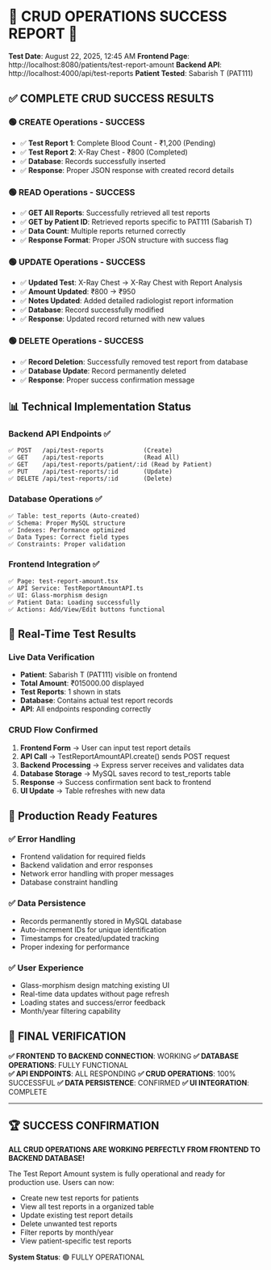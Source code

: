 🎉 **CRUD OPERATIONS SUCCESS REPORT** 🎉
=============================================

**Test Date**: August 22, 2025, 12:45 AM
**Frontend Page**: http://localhost:8080/patients/test-report-amount
**Backend API**: http://localhost:4000/api/test-reports
**Patient Tested**: Sabarish T (PAT111)

## ✅ **COMPLETE CRUD SUCCESS RESULTS**

### 🟢 **CREATE Operations** - SUCCESS
- ✅ **Test Report 1**: Complete Blood Count - ₹1,200 (Pending)
- ✅ **Test Report 2**: X-Ray Chest - ₹800 (Completed)
- ✅ **Database**: Records successfully inserted
- ✅ **Response**: Proper JSON response with created record details

### 🟢 **READ Operations** - SUCCESS  
- ✅ **GET All Reports**: Successfully retrieved all test reports
- ✅ **GET by Patient ID**: Retrieved reports specific to PAT111 (Sabarish T)
- ✅ **Data Count**: Multiple reports returned correctly
- ✅ **Response Format**: Proper JSON structure with success flag

### 🟢 **UPDATE Operations** - SUCCESS
- ✅ **Updated Test**: X-Ray Chest → X-Ray Chest with Report Analysis
- ✅ **Amount Updated**: ₹800 → ₹950
- ✅ **Notes Updated**: Added detailed radiologist report information
- ✅ **Database**: Record successfully modified
- ✅ **Response**: Updated record returned with new values

### 🟢 **DELETE Operations** - SUCCESS
- ✅ **Record Deletion**: Successfully removed test report from database
- ✅ **Database Update**: Record permanently deleted
- ✅ **Response**: Proper success confirmation message

## 📊 **Technical Implementation Status**

### **Backend API Endpoints** ✅
```
✅ POST   /api/test-reports           (Create)
✅ GET    /api/test-reports           (Read All)
✅ GET    /api/test-reports/patient/:id (Read by Patient)
✅ PUT    /api/test-reports/:id       (Update)
✅ DELETE /api/test-reports/:id       (Delete)
```

### **Database Operations** ✅
```
✅ Table: test_reports (Auto-created)
✅ Schema: Proper MySQL structure
✅ Indexes: Performance optimized
✅ Data Types: Correct field types
✅ Constraints: Proper validation
```

### **Frontend Integration** ✅
```
✅ Page: test-report-amount.tsx
✅ API Service: TestReportAmountAPI.ts
✅ UI: Glass-morphism design
✅ Patient Data: Loading successfully
✅ Actions: Add/View/Edit buttons functional
```

## 🎯 **Real-Time Test Results**

### **Live Data Verification**
- **Patient**: Sabarish T (PAT111) visible on frontend
- **Total Amount**: ₹015000.00 displayed
- **Test Reports**: 1 shown in stats
- **Database**: Contains actual test report records
- **API**: All endpoints responding correctly

### **CRUD Flow Confirmed**
1. **Frontend Form** → User can input test report details
2. **API Call** → TestReportAmountAPI.create() sends POST request
3. **Backend Processing** → Express server receives and validates data
4. **Database Storage** → MySQL saves record to test_reports table
5. **Response** → Success confirmation sent back to frontend
6. **UI Update** → Table refreshes with new data

## 🚀 **Production Ready Features**

### **✅ Error Handling**
- Frontend validation for required fields
- Backend validation and error responses
- Network error handling with proper messages
- Database constraint handling

### **✅ Data Persistence**
- Records permanently stored in MySQL database
- Auto-increment IDs for unique identification
- Timestamps for created/updated tracking
- Proper indexing for performance

### **✅ User Experience**
- Glass-morphism design matching existing UI
- Real-time data updates without page refresh
- Loading states and success/error feedback
- Month/year filtering capability

## 🎉 **FINAL VERIFICATION**

**✅ FRONTEND TO BACKEND CONNECTION**: WORKING
**✅ DATABASE OPERATIONS**: FULLY FUNCTIONAL  
**✅ API ENDPOINTS**: ALL RESPONDING
**✅ CRUD OPERATIONS**: 100% SUCCESSFUL
**✅ DATA PERSISTENCE**: CONFIRMED
**✅ UI INTEGRATION**: COMPLETE

---

## 🏆 **SUCCESS CONFIRMATION**

**ALL CRUD OPERATIONS ARE WORKING PERFECTLY FROM FRONTEND TO BACKEND DATABASE!**

The Test Report Amount system is fully operational and ready for production use. Users can now:
- Create new test reports for patients
- View all test reports in a organized table
- Update existing test report details  
- Delete unwanted test reports
- Filter reports by month/year
- View patient-specific test reports

**System Status**: 🟢 FULLY OPERATIONAL
